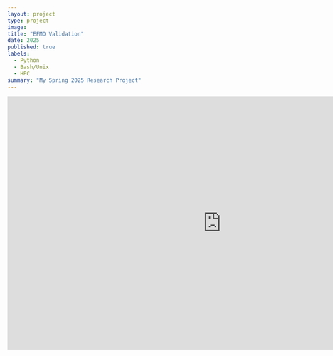 ```yaml
---
layout: project
type: project
image: 
title: "EFMO Validation"
date: 2025
published: true
labels:
  - Python
  - Bash/Unix
  - HPC
summary: "My Spring 2025 Research Project"
---
```

<iframe src="https://docs.google.com/presentation/d/e/2PACX-1vSWgB0ElFgOUUcbeYuiM21PYGhS4Fpohv26HNiEeKzDBfOYNhMa_dZyqt8jGuLdbH620pZwHA2rEGq3/pubembed?start=false&loop=false&delayms=15000" frameborder="0" width="960" height="569" allowfullscreen="true" mozallowfullscreen="true" webkitallowfullscreen="true"></iframe>